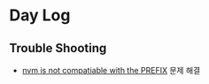 # Day Log

## Trouble Shooting

- [nvm is not compatiable with the PREFIX](https://medium.com/@andrejkurocenko/fixing-react-native-build-error-nvm-is-not-compatible-with-the-prefix-environment-variable-3948e6e4da80) 문제 해결
